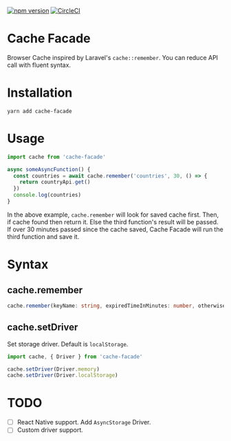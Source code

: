 [![npm version](https://badge.fury.io/js/onemile-router.svg)](https://badge.fury.io/js/cache-facade)
[![CircleCI](https://circleci.com/gh/acro5piano/dotenv-vault.svg?style=svg)](https://circleci.com/gh/acro5piano/cache-facade)

# Cache Facade

Browser Cache inspired by Laravel's `cache::remember`. You can reduce API call with fluent syntax.

# Installation

```
yarn add cache-facade
```

# Usage

```ts
import cache from 'cache-facade'

async someAsyncFunction() {
  const countries = await cache.remember('countries', 30, () => {
    return countryApi.get()
  })
  console.log(countries)
}
```

In the above example, `cache.remember` will look for saved cache first. Then, if cache found then return it. Else the third function's result will be passed. If over 30 minutes passed since the cache saved, Cache Facade will run the third function and save it.

# Syntax

## cache.remember

```ts
cache.remember(keyName: string, expiredTimeInMinutes: number, otherwise: () => Promise<any>)
```

## cache.setDriver

Set storage driver. Default is `localStorage`.

```ts
import cache, { Driver } from 'cache-facade'

cache.setDriver(Driver.memory)
cache.setDriver(Driver.localStorage)
```

# TODO

- [ ] React Native support. Add `AsyncStorage` Driver.
- [ ] Custom driver support.
